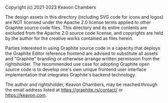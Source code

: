 Copyright (c) 2021-2023 Keavon Chambers

The design assets in this directory (including SVG code for icons and logos) are NOT licensed under the Apache 2.0 license terms applied to other Graphite source code files. This directory and its entire contents are excluded from the Apache 2.0 source code license, and copyrights are held by the author for the creative works contained as files herein.

Parties interested in using Graphite source code in a capacity that deploys the Graphite Editor reference frontend are advised to substitute all assets and "Graphite" branding or otherwise arrange written permission from the rightsholder. The recommended use case for adopting Graphite open source code is to develop one's own unique frontend user interface implementation that integrates Graphite's backend technology.

The author and rightsholder, Keavon Chambers, may be reached through the email address listed at https://graphite.rs/contact/ or https://keavon.com.
